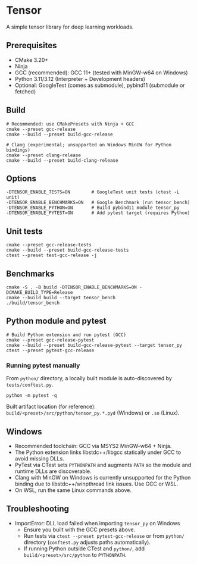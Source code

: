 # **Tensor**

A simple tensor library for deep learning workloads.

## Prerequisites

- CMake 3.20+
- Ninja
- GCC (recommended): GCC 11+ (tested with MinGW-w64 on Windows)
- Python 3.11/3.12 (Interpreter + Development headers)
- Optional: GoogleTest (comes as submodule), pybind11 (submodule or fetched)

## Build

```
# Recommended: use CMakePresets with Ninja + GCC
cmake --preset gcc-release
cmake --build --preset build-gcc-release

# Clang (experimental; unsupported on Windows MinGW for Python bindings)
cmake --preset clang-release
cmake --build --preset build-clang-release
```

## Options

```
-DTENSOR_ENABLE_TESTS=ON        # GoogleTest unit tests (ctest -L unit)
-DTENSOR_ENABLE_BENCHMARKS=ON   # Google Benchmark (run tensor_bench)
-DTENSOR_ENABLE_PYTHON=ON       # Build pybind11 module tensor_py
-DTENSOR_ENABLE_PYTEST=ON       # Add pytest target (requires Python)
```

## Unit tests

```
cmake --preset gcc-release-tests
cmake --build --preset build-gcc-release-tests
ctest --preset test-gcc-release -j
```

## Benchmarks

```
cmake -S . -B build -DTENSOR_ENABLE_BENCHMARKS=ON -DCMAKE_BUILD_TYPE=Release
cmake --build build --target tensor_bench
./build/tensor_bench
```

## Python module and pytest

```
# Build Python extension and run pytest (GCC)
cmake --preset gcc-release-pytest
cmake --build --preset build-gcc-release-pytest --target tensor_py
ctest --preset pytest-gcc-release
```

### Running pytest manually

From `python/` directory, a locally built module is auto-discovered by `tests/conftest.py`.

```
python -m pytest -q
```

Built artifact location (for reference): `build/<preset>/src/python/tensor_py.*.pyd` (Windows) or `.so` (Linux).

## Windows

- Recommended toolchain: GCC via MSYS2 MinGW-w64 + Ninja.
- The Python extension links libstdc++/libgcc statically under GCC to avoid missing DLLs.
- PyTest via CTest sets `PYTHONPATH` and augments `PATH` so the module and runtime DLLs are discoverable.
- Clang with MinGW on Windows is currently unsupported for the Python binding due to libstdc++/winpthread link issues. Use GCC or WSL.
- On WSL, run the same Linux commands above.

## Troubleshooting

- ImportError: DLL load failed when importing `tensor_py` on Windows
  - Ensure you built with the GCC presets above.
  - Run tests via `ctest --preset pytest-gcc-release` or from `python/` directory (`conftest.py` adjusts paths automatically).
  - If running Python outside CTest and `python/`, add `build/<preset>/src/python` to `PYTHONPATH`.